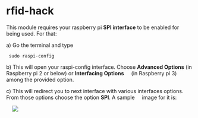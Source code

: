 # rfid-hack


This module requires your raspberry pi <b>SPI interface</b> to be enabled for being used. For that:<br/>

a) Go the terminal and type

  ```
   sudo raspi-config
  ```
b) This will open your raspi-config interface. Choose <b>Advanced Options</b> (in Raspberry pi 2 or below) or <b>Interfacing Options</b>    &nbsp;&nbsp;&nbsp;&nbsp;(in Raspberry pi 3) among the provided option.<br/>

c) This will redirect you to next interface with various interfaces options. From those options choose the option <b>SPI</b>. A sample &nbsp;&nbsp;&nbsp;&nbsp;image for it is:<br/>

&nbsp;&nbsp;&nbsp; <img src="https://cdn.sparkfun.com/assets/learn_tutorials/4/4/9/spi-menu.png"/>
